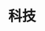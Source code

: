 ---
title: 科技
description: 人类运用科学知识和工具以解决实际问题、改善生活质量、推动社会进步的实践过程与成果
image: "technology.png"

# Badge style
style:
    background: "#2a9d8f"
    color: "#fff"
---
